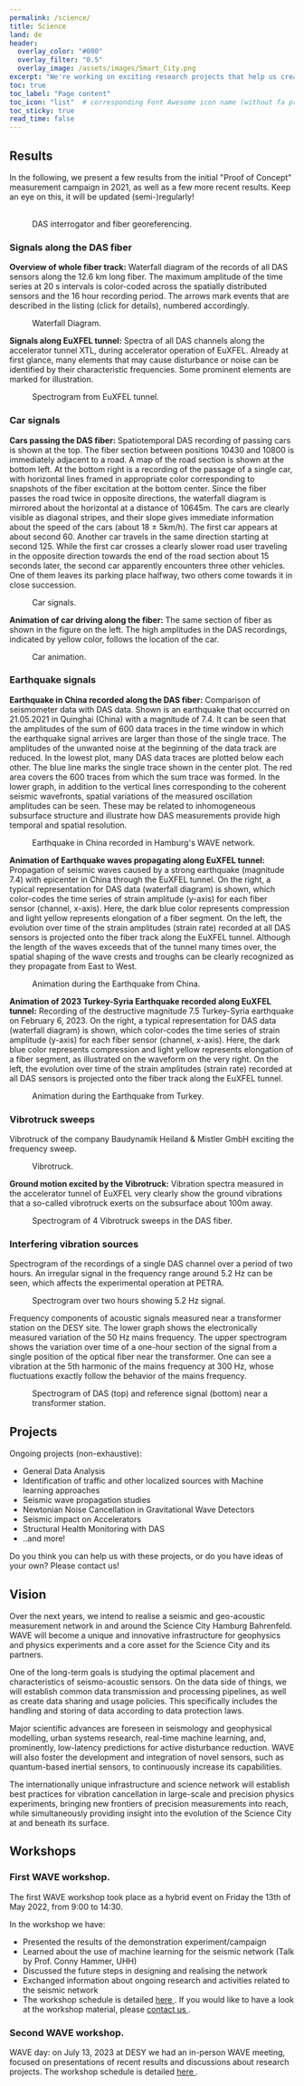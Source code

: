 ```yaml
---
permalink: /science/
title: Science
land: de
header:
  overlay_color: "#000"
  overlay_filter: "0.5"
  overlay_image: /assets/images/Smart_City.png
excerpt: "We're working on exciting research projects that help us create interesting theses and publications. We're committed to exploring new ideas and making progress in our research."
toc: true
toc_label: "Page content"
toc_icon: "list"  # corresponding Font Awesome icon name (without fa prefix)
toc_sticky: true
read_time: false
---
```


## Results 

In the following, we present a few results from the initial "Proof of Concept" measurement campaign in 2021, as well as a few more recent results. Keep an eye on this, it will be updated (semi-)regularly!

<figure class="half">
  <img src="{{ site.url }}{{ site.baseurl }}/assets/images/iDAS.jpg" alt="">
  <img src="{{ site.url }}{{ site.baseurl }}/assets/images/georeferencing.jpg" alt="">
    <figcaption>DAS interrogator and fiber georeferencing.</figcaption>
</figure>

### Signals along the DAS fiber

**Overview of whole fiber track:** Waterfall diagram of the records of all DAS sensors along the 12.6 km long fiber. The maximum amplitude of the time series at 20 s intervals is color-coded across the spatially distributed sensors and the 16 hour recording period. The arrows mark events that are described in the listing (click for details), numbered accordingly.

<figure class="align-center">
  <img src="{{ site.url }}{{ site.baseurl }}/assets/images/summary_waterfall.png" alt="">
  <figcaption>Waterfall Diagram.</figcaption>
</figure> 

**Signals along EuXFEL tunnel:** Spectra of all DAS channels along the accelerator tunnel XTL, during accelerator operation of EuXFEL. Already at first glance, many elements that may cause disturbance or noise can be identified by their characteristic frequencies. Some prominent elements are marked for illustration.

<figure class="align-center">
  <img src="{{ site.url }}{{ site.baseurl }}/assets/images/XTL-spec-_smaller.png" alt="">
  <figcaption>Spectrogram from EuXFEL tunnel.</figcaption>
</figure> 


### Car signals

**Cars passing the DAS fiber:** Spatiotemporal DAS recording of passing cars is shown at the top. The fiber section between positions 10430 and 10800 is immediately adjacent to a road. A map of the road section is shown at the bottom left. At the bottom right is a recording of the passage of a single car, with horizontal lines framed in appropriate color corresponding to snapshots of the fiber excitation at the bottom center. Since the fiber passes the road twice in opposite directions, the waterfall diagram is mirrored about the horizontal at a distance of 10645m. The cars are clearly visible as diagonal stripes, and their slope gives immediate information about the speed of the cars (about 18 ± 5km/h). The first car appears at about second 60. Another car travels in the same direction starting at second 125. While the first car crosses a clearly slower road user traveling in the opposite direction towards the end of the road section about 15 seconds later, the second car apparently encounters three other vehicles. One of them leaves its parking place halfway, two others come towards it in close succession.

<figure class="align-center">
  <img src="{{ site.url }}{{ site.baseurl }}/assets/images/cars_composite.png" alt="">
  <figcaption>Car signals.</figcaption>
</figure> 


**Animation of car driving along the fiber:** The same section of fiber as shown in the figure on the left. The high amplitudes in the DAS recordings, indicated by yellow color, follows the location of the car.

<figure class="align-center">
  <img src="{{ site.url }}{{ site.baseurl }}/assets/animations/anim_car_map.mp4" alt="">
  <figcaption>Car animation.</figcaption>
</figure> 

### Earthquake signals

**Earthquake in China recorded along the DAS fiber:** Comparison of seismometer data with DAS data. Shown is an earthquake that occurred on 21.05.2021 in Quinghai (China) with a magnitude of 7.4.
It can be seen that the amplitudes of the sum of 600 data traces in the time window in which the earthquake signal arrives are larger than those of the single trace. The amplitudes of the unwanted noise at the beginning of the data track are reduced. In the lowest plot, many DAS data traces are plotted below each other. The blue line marks the single trace shown in the center plot. The red area covers the 600 traces from which the sum trace was formed.
In the lower graph, in addition to the vertical lines corresponding to the coherent seismic wavefronts, spatial variations of the measured oscillation amplitudes can be seen. These may be related to inhomogeneous subsurface structure and illustrate how DAS measurements provide high temporal and spatial resolution.

<figure class="align-center">
  <img src="{{ site.url }}{{ site.baseurl }}/assets/images/earthquake_snapshots.png" alt="">
  <figcaption> Earthquake in China recorded in Hamburg's WAVE network.</figcaption>
</figure> 


**Animation of Earthquake waves propagating along EuXFEL tunnel:** Propagation of seismic waves caused by a strong earthquake (magnitude 7.4) with epicenter in China through the EuXFEL tunnel.
On the right, a typical representation for DAS data (waterfall diagram) is shown, which color-codes the time series of strain amplitude (y-axis) for each fiber sensor (channel, x-axis). Here, the dark blue color represents compression and light yellow represents elongation of a fiber segment.
On the left, the evolution over time of the strain amplitudes (strain rate) recorded at all DAS sensors is projected onto the fiber track along the EuXFEL tunnel.
Although the length of the waves exceeds that of the tunnel many times over, the spatial shaping of the wave crests and troughs can be clearly recognized as they propagate from East to West.

<figure class="align-center">
  <img src="{{ site.url }}{{ site.baseurl }}/assets/animations/anim_eq_map.mov" alt="">
  <figcaption>Animation during the Earthquake from China.</figcaption>
</figure> 


**Animation of 2023 Turkey-Syria Earthquake recorded along EuXFEL tunnel:**
Recording of the destructive magnitude 7.5 Turkey-Syria earthquake on February 6, 2023.
On the right, a typical representation for DAS data (waterfall diagram) is shown, which color-codes the time series of strain amplitude (y-axis) for each fiber sensor (channel, x-axis). Here, the dark blue color represents compression and light yellow represents elongation of a fiber segment, as illustrated on the waveform on the very right.
On the left, the evolution over time of the strain amplitudes (strain rate) recorded at all DAS sensors is projected onto the fiber track along the EuXFEL tunnel.

<figure class="align-center">
  <img src="{{ site.url }}{{ site.baseurl }}/assets/animations/anim_EQ_turkey.mp4" alt="">
  <figcaption>Animation during the Earthquake from Turkey.</figcaption>
</figure> 

### Vibrotruck sweeps


Vibrotruck of the company Baudynamik Heiland & Mistler GmbH exciting the frequency sweep. 

<figure class="align-center">
  <img src="{{ site.url }}{{ site.baseurl }}/assets/images/vibrotruck.jpg" alt="">
  <figcaption> Vibrotruck.</figcaption>
</figure> 


**Ground motion excited by the Vibrotruck:** Vibration spectra measured in the accelerator tunnel of EuXFEL very clearly show the ground vibrations that a so-called vibrotruck exerts on the subsurface about 100m away.

<figure class="align-center">
  <img src="{{ site.url }}{{ site.baseurl }}/assets/images/sweeps_signal_spectrogram.png" alt="">
  <figcaption> Spectrogram of 4 Vibrotruck sweeps in the DAS fiber.</figcaption>
</figure> 

### Interfering vibration sources


Spectrogram of the recordings of a single DAS channel over a period of two hours. An irregular signal in the frequency range around 5.2 Hz can be seen, which affects the experimental operation at PETRA.

<figure class="align-center">
  <img src="{{ site.url }}{{ site.baseurl }}/assets/images/5-2Hz-line.png" alt="">
  <figcaption> Spectrogram over two hours showing 5.2 Hz signal.</figcaption>
</figure> 

Frequency components of acoustic signals measured near a transformer station on the DESY site. The lower graph shows the electronically measured variation of the 50 Hz mains frequency. The upper spectrogram shows the variation over time of a one-hour section of the signal from a single position of the optical fiber near the transformer. One can see a vibration at the 5th harmonic of the mains frequency at 300 Hz, whose fluctuations exactly follow the behavior of the mains frequency.

<figure class="align-center">
  <img src="{{ site.url }}{{ site.baseurl }}/assets/images/trafo.png" alt="">
  <figcaption> Spectrogram of DAS (top) and reference signal (bottom) near a transformer station.</figcaption>
</figure> 

## Projects

Ongoing projects (non-exhaustive):

* General Data Analysis
* Identification of traffic and other localized sources with Machine learning approaches
* Seismic wave propagation studies
* Newtonian Noise Cancellation in Gravitational Wave Detectors
* Seismic impact on Accelerators
* Structural Health Monitoring with DAS
* ..and more!

Do you think you can help us with these projects, or do you have ideas of your own? Please contact us!

## Vision

Over the next years, we intend to realise a seismic and geo-acoustic measurement network in and around the Science City Hamburg Bahrenfeld. WAVE will become a unique and innovative infrastructure for geophysics and physics experiments and a core asset for the Science City and its partners.

One of the long-term goals is studying the optimal placement and characteristics of seismo-acoustic sensors. On the data side of things, we will establish common data transmission and processing pipelines, as well as create data sharing and usage policies. This specifically includes the handling and storing of data according to data protection laws.

Major scientific advances are foreseen in seismology and geophysical modelling, urban systems research, real-time machine learning, and, prominently, low-latency predictions for active disturbance reduction. WAVE will also foster the development and integration of novel sensors, such as quantum-based inertial sensors, to continuously increase its capabilities.

The internationally unique infrastructure and science network will establish best practices for vibration cancellation in large-scale and precision physics experiments, bringing new frontiers of precision measurements into reach, while simultaneously providing insight into the evolution of the Science City at and beneath its surface.

## Workshops

### First WAVE workshop.
The first WAVE workshop took place as a hybrid event on Friday the 13th of May 2022, from 9:00 to 14:30.

In the workshop we have:

* Presented the results of the demonstration experiment/campaign
* Learned about the use of machine learning for the seismic network (Talk by Prof. Conny Hammer, UHH)
* Discussed the future steps in designing and realising the network
* Exchanged information about ongoing research and activities related to the seismic network
* The workshop schedule is detailed [here <i class="fa fa-external-link" aria-hidden="true"></i>](https://indico.desy.de/event/34125/timetable/#20220513). If you would like to have a look at the workshop material, please [contact us <i class="fa fa-envelope" aria-hidden="true"></i>](mailto:celine.hadziioannou@uni-hamburg.de).

### Second WAVE workshop.
WAVE day: on July 13, 2023 at DESY we had an in-person WAVE meeting, focused on presentations of recent results and discussions about research projects. The workshop schedule is detailed [here <i class="fa fa-external-link" aria-hidden="true"></i>](https://www.conferences.uni-hamburg.de/event/380/timetable/#20230713).
